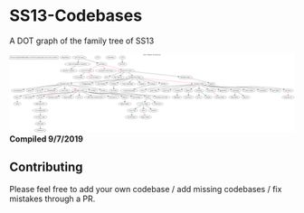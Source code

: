 # SS13-Codebases
A DOT graph of the family tree of SS13

![Graph](https://raw.githubusercontent.com/CthulhuOnIce/SS13-Codebases/master/tree.png)
**Compiled 9/7/2019**

## Contributing
Please feel free to add your own codebase / add missing codebases / fix mistakes through a PR.

